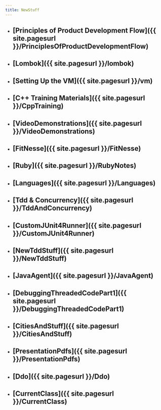 ```yaml
---
title: NewStuff
---
```

* ## [Principles of Product Development Flow]({{ site.pagesurl }}/PrinciplesOfProductDevelopmentFlow)
* ## [Lombok]({{ site.pagesurl }}/lombok)
* ## [Setting Up the VM]({{ site.pagesurl }}/vm)
* ## [C++ Training Materials]({{ site.pagesurl }}/CppTraining)
* ## [VideoDemonstrations]({{ site.pagesurl }}/VideoDemonstrations)
* ## [FitNesse]({{ site.pagesurl }}/FitNesse)
* ## [Ruby]({{ site.pagesurl }}/RubyNotes)
* ## [Languages]({{ site.pagesurl }}/Languages)
* ## [Tdd & Concurrency]({{ site.pagesurl }}/TddAndConcurrency)
* ## [CustomJUnit4Runner]({{ site.pagesurl }}/CustomJUnit4Runner)
* ## [NewTddStuff]({{ site.pagesurl }}/NewTddStuff)
* ## [JavaAgent]({{ site.pagesurl }}/JavaAgent)
* ## [DebuggingThreadedCodePart1]({{ site.pagesurl }}/DebuggingThreadedCodePart1)
* ## [CitiesAndStuff]({{ site.pagesurl }}/CitiesAndStuff)
* ## [PresentationPdfs]({{ site.pagesurl }}/PresentationPdfs)
* ## [Ddo]({{ site.pagesurl }}/Ddo)


* ## [CurrentClass]({{ site.pagesurl }}/CurrentClass)
